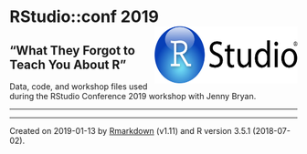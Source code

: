 
<!-- README.md is generated from README.Rmd. Please edit that file -->

# RStudio::conf 2019 <img src="RStudio-Logo.png" align="right" height="100" width="250"/>

## “What They Forgot to Teach You About R”

Data, code, and workshop files used during the RStudio Conference 2019
workshop with Jenny Bryan.

-----

-----

Created on 2019-01-13 by
[Rmarkdown](https://github.com/rstudio/rmarkdown) (v1.11) and R version
3.5.1 (2018-07-02).
